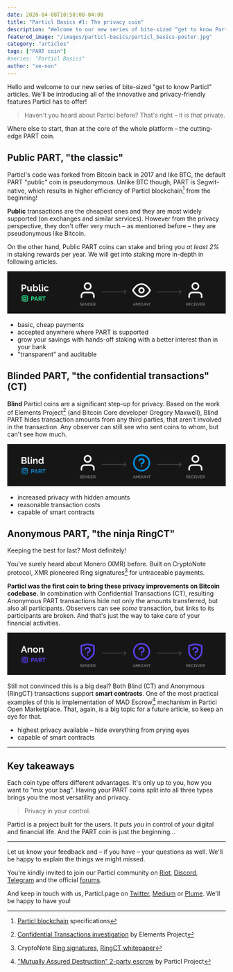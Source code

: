 ```yaml
---
date: 2020-04-08T10:58:08-04:00
title: "Particl Basics #1: The privacy coin"
description: "Welcome to our new series of bite-sized “get to know Particl” articles! Let’s at the core of the whole platform — the PART coin."
featured_image: "/images/particl-basics/particl_basics-poster.jpg"
category: "articles"
tags: ["PART coin"]
#series: "Particl Basics"
author: "xe-non"
---
```


Hello and welcome to our new series of bite-sized "get to know Particl" articles. We'll be introducing all of the innovative and privacy-friendly features Particl has to offer!

> Haven't you heard about Particl before? That's right – it is _that_ private.

Where else to start, than at the core of the whole platform – the cutting-edge PART coin.

## Public PART, "the classic"

Particl's code was forked from Bitcoin back in 2017 and like BTC, the default PART "public" coin is pseudonymous. Unlike BTC though, PART is Segwit-native, which results in higher efficiency of Particl blockchain[^1] from the beginning!

**Public** transactions are the cheapest ones and they are most widely supported (on exchanges and similar services). However from the privacy perspective, they don't offer very much – as mentioned before – they are pseudonymous like Bitcoin.

On the other hand, Public PART coins can stake and bring you _at least 2%_ in staking rewards per year. We will get into staking more in-depth in following articles.

![Public PART coin](/images/particl-basics/01-coin/particl-coin-public.png)

- basic, cheap payments
- accepted anywhere where PART is supported
- grow your savings with hands-off staking with a better interest than in your bank
- "transparent" and auditable


## Blinded PART, "the confidential transactions" (CT)

**Blind** Particl coins are a significant step-up for privacy. Based on the work of Elements Project[^2] (and Bitcoin Core developer Gregory Maxwell), Blind PART hides transaction amounts from any third parties, that aren't involved in the transaction. Any observer can still see who sent coins to whom, but can't see how much.

![Blind PART coin](/images/particl-basics/01-coin/particl-coin-blind.png)

- increased privacy with hidden amounts
- reasonable transaction costs
- capable of smart contracts


## Anonymous PART, "the ninja RingCT"

Keeping the best for last? Most definitely!

You've surely heard about Monero (XMR) before. Built on CryptoNote protocol, XMR pioneered Ring signatures[^3] for untraceable payments.

**Particl was the first coin to bring these privacy improvements on Bitcoin codebase.** In combination with Confidential Transactions (CT), resulting Anonymous PART transactions hide not only the amounts transferred, but also all participants. Observers can see _some_ transaction, but links to its participants are broken. And that's just the way to take care of your financial activities.

![Anonymous PART coin](/images/particl-basics/01-coin/particl-coin-anon.png)

Still not convinced this is a big deal? Both Blind (CT) and Anonymous (RingCT) transactions support **smart contracts**. One of the most practical examples of this is implementation of MAD Escrow[^4] mechanism in Particl Open Marketplace. That, again, is a big topic for a future article, so keep an eye for that.

- highest privacy available – hide everything from prying eyes
- capable of smart contracts

---

## Key takeaways

Each coin type offers different advantages. It's only up to you, how you want to "mix your bag". Having your PART coins split into all three types brings you the most versatility and privacy.

> Privacy in your control.

Particl is a project built for the users. It puts _you_ in control of _your_ digital and financial life. And the PART coin is just the beginning...

---

Let us know your feedback and – if you have – your questions as well. We'll be happy to explain the things we might missed.

You're kindly invited to join our Particl community on [Riot](https://riot.im/app/#/room/#particl:matrix.org), [Discord](https://discord.me/particl), [Telegram](https://t.me/particlproject) and the official [forums](https://particl.community).

And keep in touch with us, Particl.page on [Twitter](https://twitter.com/particl_page), [Medium](https://medium.com/particl-page) or [Plume](https://fediverse.blog/~/Particlpage). We'll be happy to have you!


[^1]: [Particl blockchain](https://particl.wiki/learn/particl-specifications) specifications
[^2]: [Confidential Transactions investigation](https://elementsproject.org/features/confidential-transactions/investigation) by Elements Project
[^3]: CryptoNote [Ring signatures](https://cryptonote.org/inside), [RingCT whitepaper](https://eprint.iacr.org/2015/1098.pdf)
[^4]: ["Mutually Assured Destruction" 2-party escrow](https://particl.wiki/learn/market/mad-escrow) by Particl Project